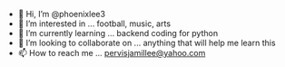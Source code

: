 - 👋 Hi, I’m @phoenixlee3
- 👀 I’m interested in ... football, music, arts
- 🌱 I’m currently learning ... backend coding for python
- 💞️ I’m looking to collaborate on ... anything that will help me learn this
- 📫 How to reach me ... pervisjamillee@yahoo.com

<!---
phoenixlee3/phoenixlee3 is a ✨ special ✨ repository because its `README.md` (this file) appears on your GitHub profile.
You can click the Preview link to take a look at your changes.
--->
